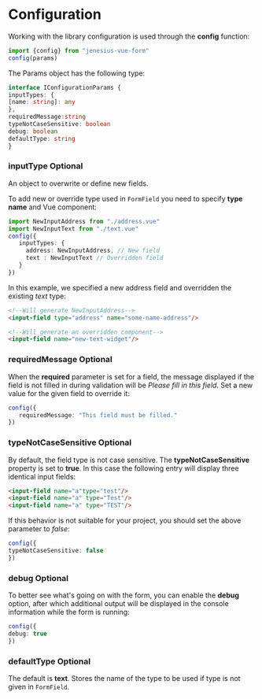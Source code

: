 # Configuration

Working with the library configuration is used through the **config** function:
```ts
import {config} from "jenesius-vue-form"
config(params)
```

The Params object has the following type:
```ts
interface IConfigurationParams {
inputTypes: {
[name: string]: any
},
requiredMessage:string
typeNotCaseSensitive: boolean
debug: boolean
defaultType: string
}
```

### inputType <Badge type = "info">Optional</Badge>
An object to overwrite or define new fields.

To add new or override type used in `FormField`
you need to specify **type name** and Vue component:
```ts
import NewInputAddress from "./address.vue"
import NewInputText from "./text.vue"
config({
   inputTypes: {
     address: NewInputAddress, // New field
     text : NewInputText // Overridden field
   }
})
```
In this example, we specified a new address field and overridden the existing *text* type:
```html
<!--Will generate NewInputAddress-->
<input-field type="address" name="some-name-address"/>

<!--Will generate an overridden component-->
<input-field name="new-text-widget"/>
```
### requiredMessage <Badge type = "info">Optional</Badge>
When the **required** parameter is set for a field, the message displayed if the field is not filled in during validation will be
*Please fill in this field*. Set a new value for the given field to override it:
```ts
config({
   requiredMessage: "This field must be filled."
})
```

### typeNotCaseSensitive <Badge type = "info">Optional</Badge>

By default, the field type is not case sensitive. The **typeNotCaseSensitive** property is set to **true**. In this case
the following entry will display three identical input fields:
```html
<input-field name="a"type="test"/>
<input-field name="a" type="Test"/>
<input-field name="a" type="TEST"/>
```
If this behavior is not suitable for your project, you should set the above parameter to *false*:
```ts
config({
typeNotCaseSensitive: false
})
```

### debug <Badge type = "info">Optional</Badge>

To better see what's going on with the form, you can enable the **debug** option, after which additional output will be displayed in the console
information while the form is running:
```ts
config({
debug: true
})
```

### defaultType <Badge type = "info">Optional</Badge>
The default is **text**. Stores the name of the type to be used if type is not given in `FormField`.